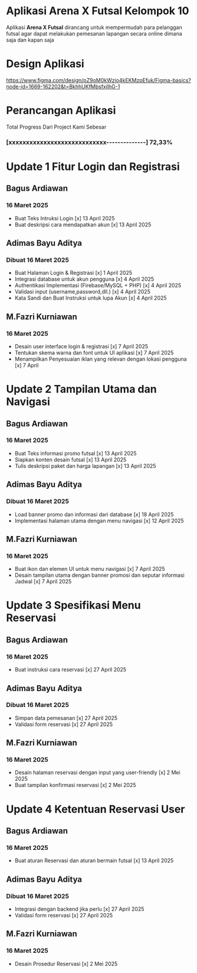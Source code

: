 # Aplikasi Arena X Futsal Kelompok 10

Aplikasi **Arena X Futsal** dirancang untuk mempermudah para pelanggan futsal agar dapat melakukan pemesanan lapangan
secara online dimana saja dan kapan saja

# Design Aplikasi

https://www.figma.com/design/pZ9oM0kWzio4kEKMzpEfuk/Figma-basics?node-id=1669-162202&t=BkhhUKfMbsfxjlhG-1

# Perancangan Aplikasi

Total Progress Dari Project Kami Sebesar

### [xxxxxxxxxxxxxxxxxxxxxxxxxxxx--------------] 72,33%

# Update 1 Fitur Login dan Registrasi

## Bagus Ardiawan

### 16 Maret 2025

- Buat Teks Intruksi Login [x] 13 April 2025
- Buat deskripsi cara mendapatkan akun [x] 13 April 2025

## Adimas Bayu Aditya

### Dibuat 16 Maret 2025

- Buat Halaman Login & Registrasi [x] 1 April 2025
- Integrasi database untuk akun pengguna [x] 4 April 2025
- Authentikasi Implementasi (Firebase/MySQL + PHP) [x] 4 April 2025
- Validasi input (username,password,dll.) [x] 4 April 2025
- Kata Sandi dan Buat Instruksi untuk lupa Akun [x] 4 April 2025

## M.Fazri Kurniawan

### 16 Maret 2025

- Desain user interface login & registrasi [x] 7 April 2025
- Tentukan skema warna dan font untuk UI aplikasi [x] 7 April 2025
- Menampilkan Penyesuaian iklan yang relevan dengan lokasi pengguna [x] 7 April

# Update 2 Tampilan Utama dan Navigasi

## Bagus Ardiawan

### 16 Maret 2025

- Buat Teks informasi promo futsal [x] 13 April 2025
- Siapkan konten desain futsal [x] 13 April 2025
- Tulis deskripsi paket dan harga lapangan [x] 13 April 2025

## Adimas Bayu Aditya

### Dibuat 16 Maret 2025

- Load banner promo dan informasi dari database [x] 18 April 2025
- Implementasi halaman utama dengan menu navigasi [x] 12 April 2025

## M.Fazri Kurniawan

### 16 Maret 2025

- Buat ikon dan elemen UI untuk menu navigasi [x] 7 April 2025
- Desain tampilan utama dengan banner promosi dan seputar informasi Jadwal [x] 7 April 2025

# Update 3 Spesifikasi Menu Reservasi

## Bagus Ardiawan

### 16 Maret 2025

- Buat instruksi cara reservasi [x] 27 April 2025

## Adimas Bayu Aditya

### Dibuat 16 Maret 2025

- Simpan data pemesanan [x] 27 April 2025
- Validasi form reservasi [x] 27 April 2025

## M.Fazri Kurniawan

### 16 Maret 2025

- Desain halaman reservasi dengan input yang user-friendly [x] 2 Mei 2025
- Buat tampilan konfirmasi reservasi [x] 2 Mei 2025

# Update 4 Ketentuan Reservasi User

## Bagus Ardiawan

### 16 Maret 2025

- Buat aturan Reservasi dan aturan bermain futsal [x] 13 April 2025

## Adimas Bayu Aditya

### Dibuat 16 Maret 2025

- Integrasi dengan backend jika perlu [x] 27 April 2025
- Validasi form reservasi [x] 27 April 2025

## M.Fazri Kurniawan

### 16 Maret 2025

- Desain Prosedur Reservasi [x] 2 Mei 2025
